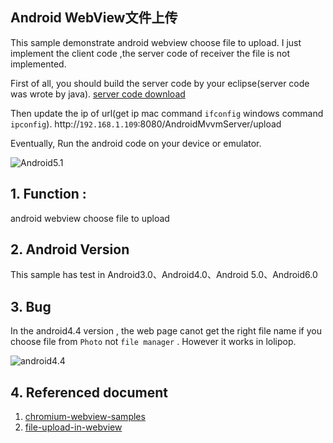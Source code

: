 ## Android WebView文件上传

This sample demonstrate android webview choose file to upload.
I just implement the client code ,the server code of receiver the file is not implemented. 

First of all, you should build the server code by your eclipse(server code was wrote by java). [server code download](https://github.com/chiclaim/android_mvvm_server)

Then update the ip of url(get ip mac command `ifconfig` windows command `ipconfig`). 
http://`192.168.1.109`:8080/AndroidMvvmServer/upload

Eventually, Run the android code on your device or emulator.


![Android5.1](https://github.com/chiclaim/android-webview-upload-file/blob/master/assets/www/emulator5.0.gif)


## 1. Function :
android webview choose file to upload

## 2. Android Version
This sample has test in Android3.0、Android4.0、Android 5.0、Android6.0

## 3. Bug
In the android4.4 version , the web page canot get the right file name if you choose file from `Photo` not `file manager` . However it works in lolipop.

![android4.4](https://github.com/chiclaim/android-webview-upload-file/blob/master/assets/www/android4.4.gif)



## 4. Referenced document
1. [chromium-webview-samples](https://github.com/GoogleChrome/chromium-webview-samples)
2. [file-upload-in-webview](http://stackoverflow.com/questions/5907369/file-upload-in-webview)


